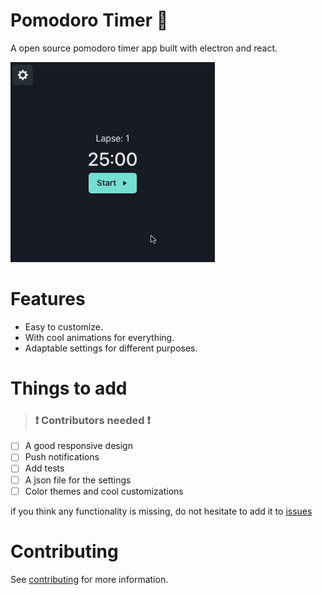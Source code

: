 # Pomodoro Timer 🍅

A open source pomodoro timer app built with electron and react.

<img style="justify-content='center'; display='block'" height="320px" src="./assets/github-demo.gif"></img>

# Features

- Easy to customize.
- With cool animations for everything.
- Adaptable settings for different purposes.

# Things to add

> ### ❗️ Contributors needed ❗️

- [ ] A good responsive design
- [ ] Push notifications
- [ ] Add tests
- [ ] A json file for the settings
- [ ] Color themes and cool customizations

if you think any functionality is missing, do not hesitate to add it to [issues](https://github.com/pauchiner/pomodoro-timer/issues)

# Contributing

See [contributing](https://github.com/pauchiner/pomodoro-timer/blob/main/CONTRIBUTING.md) for more information.
